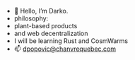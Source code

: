 - 👋 Hello, I’m Darko.
- philosophy:
- plant-based products
- and web decentralization
-  I will be learning Rust and CosmWarms
- 📫 dpopovic@chanvrequebec.com



